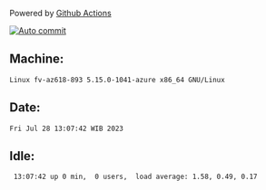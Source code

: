 Powered by [Github Actions](https://github.com/features/actions)

[![Auto commit](https://github.com/hiage/workstation/workflows/Auto%20commit/badge.svg)](https://github.com/hiage/workstation/actions?query=workflow%3A%22Auto+commit%22)

## Machine:
```
Linux fv-az618-893 5.15.0-1041-azure x86_64 GNU/Linux
```
## Date:
```
Fri Jul 28 13:07:42 WIB 2023
```
## Idle:
```
 13:07:42 up 0 min,  0 users,  load average: 1.58, 0.49, 0.17
```
